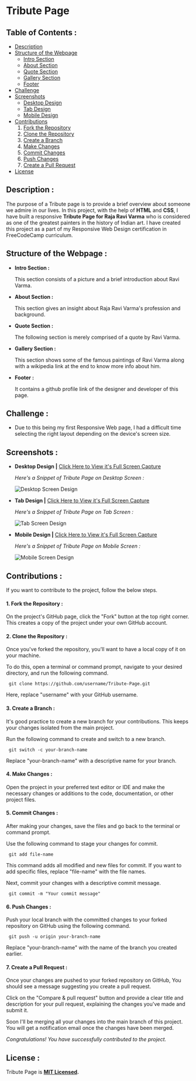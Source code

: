 # Tribute Page

## Table of Contents :

- [Description](https://github.com/GowriPriyankaM/Tribute-Page#description-)
- [Structure of the Webpage](https://github.com/GowriPriyankaM/Tribute-Page#structure-of-the-webpage-)
  - [Intro Section](https://github.com/GowriPriyankaM/Tribute-Page#intro-section-)
  - [About Section](https://github.com/GowriPriyankaM/Tribute-Page#about-section-)
  - [Quote Section](https://github.com/GowriPriyankaM/Tribute-Page#quote-section-)
  - [Gallery Section](https://github.com/GowriPriyankaM/Tribute-Page#gallery-section-)
  - [Footer](https://github.com/GowriPriyankaM/Tribute-Page#footer-)
- [Challenge](https://github.com/GowriPriyankaM/Tribute-Page#challenge-)
- [Screenshots](https://github.com/GowriPriyankaM/Tribute-Page#screenshots-)
  - [Desktop Design](https://github.com/GowriPriyankaM/Tribute-Page#Desktop-Design)
  - [Tab Design](https://github.com/GowriPriyankaM/Tribute-Page#Tab-Design)
  - [Mobile Design](https://github.com/GowriPriyankaM/Tribute-Page#Mobile-Design)
- [Contributions](https://github.com/GowriPriyankaM/Tribute-Page#contributions-)
  1. [Fork the Repository](https://github.com/GowriPriyankaM/Tribute-Page#footer-)
  2. [Clone the Repository](https://github.com/GowriPriyankaM/Tribute-Page#footer-)
  3. [Create a Branch](https://github.com/GowriPriyankaM/Tribute-Page#footer-)
  4. [Make Changes](https://github.com/GowriPriyankaM/Tribute-Page#footer-)
  5. [Commit Changes](https://github.com/GowriPriyankaM/Tribute-Page#footer-)
  6. [Push Changes](https://github.com/GowriPriyankaM/Tribute-Page#footer-)
  7. [Create a Pull Request](https://github.com/GowriPriyankaM/Tribute-Page#footer-)
- [License](https://github.com/GowriPriyankaM/Tribute-Page#license-)

## Description :

The purpose of a Tribute page is to provide a brief overview about someone we admire in our lives. In this project, with the help of **HTML** and **CSS**, I have built a responsive **Tribute Page for Raja Ravi Varma** who is considered as one of the greatest painters in the history of Indian art. I have created this project as a part of my Responsive Web Design certification in FreeCodeCamp curriculum. 

## Structure of the Webpage :

- **Intro Section :** 

  This section consists of a picture and a brief introduction about Ravi Varma.
- **About Section :** 
  
  This section gives an insight about Raja Ravi Varma's profession and background.
- **Quote Section :** 
  
  The following section is merely comprised of a quote by Ravi Varma.
- **Gallery Section :** 
  
  This section shows some of the famous paintings of Ravi Varma along with a wikipedia link at the end to know more info about him.
- **Footer :** 
  
  It contains a github profile link of the designer and developer of this page.
  
## Challenge :

- Due to this being my first Responsive Web page, I had a difficult time selecting the right layout depending on the device's screen size.

## Screenshots :

- **Desktop Design |** [Click Here to View it's Full Screen Capture](https://github.com/GowriPriyankaM/Tribute-Page/blob/main/images/TP%20Desktop%20Screen.png)
  
  _Here's a Snippet of Tribute Page on Desktop Screen :_
  
  ![Desktop Screen Design](https://github.com/GowriPriyankaM/Tribute-Page/blob/main/images/Desktop%20Screen%20Snippet.png)
  
- **Tab Design |** [Click Here to View it's Full Screen Capture](https://github.com/GowriPriyankaM/Tribute-Page/blob/main/images/TP%20Tab%20Screen.png)
   
  _Here's a Snippet of Tribute Page on Tab Screen :_
   
  ![Tab Screen Design](https://github.com/GowriPriyankaM/Tribute-Page/blob/main/images/Tab%20Screen%20Snippet.png)
  
- **Mobile Design |** [Click Here to View it's Full Screen Capture](https://github.com/GowriPriyankaM/Tribute-Page/blob/main/images/TP%20Mobile%20Screen.png)
   
  _Here's a Snippet of Tribute Page on Mobile Screen :_
   
  ![Mobile Screen Design](https://github.com/GowriPriyankaM/Tribute-Page/blob/main/images/Mobile%20Screen%20Snippet.png)

## Contributions :

If you want to contribute to the project, follow the below steps.

#### 1. Fork the Repository :

On the project's GitHub page, click the "Fork" button at the top right corner. This creates a copy of the project under your own GitHub account.

#### 2. Clone the Repository : 
      
Once you've forked the repository, you'll want to have a local copy of it on your machine. 
 
To do this, open a terminal or command prompt, navigate to your desired directory, and run the following command.
 
```
 git clone https://github.com/username/Tribute-Page.git
```
 
Here, replace "username" with your GitHub username.
 
#### 3. Create a Branch : 
      
It's good practice to create a new branch for your contributions. This keeps your changes isolated from the main project. 

Run the following command to create and switch to a new branch.

```
 git switch -c your-branch-name  
```
      
Replace "your-branch-name" with a descriptive name for your branch.

#### 4. Make Changes : 
      
Open the project in your preferred text editor or IDE and make the necessary changes or additions to the code, documentation, or other project files.

#### 5. Commit Changes : 
      
After making your changes, save the files and go back to the terminal or command prompt. 

Use the following command to stage your changes for commit.  

```
 git add file-name
```

This command adds all modified and new files for commit. If you want to add specific files, replace "file-name" with the file names.

Next, commit your changes with a descriptive commit message.

```
 git commit -m "Your commit message"
```

#### 6. Push Changes : 

Push your local branch with the committed changes to your forked repository on GitHub using the following command.

```
 git push -u origin your-branch-name
```

Replace "your-branch-name" with the name of the branch you created earlier.

#### 7. Create a Pull Request : 

Once your changes are pushed to your forked repository on GitHub, You should see a message suggesting you create a pull request. 

Click on the "Compare & pull request" button and provide a clear title and description for your pull request, explaining the changes you've made and submit it.

Soon I'll be merging all your changes into the main branch of this project. You will get a notification email once the changes have been merged.

_Congratulations! You have successfully contributed to the project._
      
## License :

   
   Tribute Page is **[MIT Licensed](./LICENSE).**
